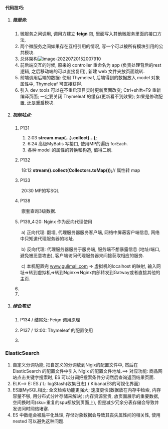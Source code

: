 #### 代码技巧:

1. ##### 微服务:

   1) 微服务之间调用, 调用方建立 **feign** 包, 里面写入其他微服务里面的接口方法.
   2) 两个微服务之间如果存在互相引用的情况, 写一个可以被所有模块引用的公共模块.
   3) 总体架构![image-20220720152007910](C:\Users\Lenovo\AppData\Roaming\Typora\typora-user-images\image-20220720152007910.png)
   4) 前后端交互的时候, 原来的 controller 重命名为 app (负责处理背后的rest逻辑, 之后移动端的可以直接复用), 新建 web 文件夹放页面跳转.
   5) 前端调用后端的数据: 使用 Thymeleaf, 后端得到的数据放入 model 对象属性中, Thymeleaf 可直接获得.
   6) 引入 dev_tools 可以在不重启项目实时更新页面改变; Ctrl+shift+F9 重新编译页面; 一定要关闭 Thymeleaf 的缓存(更新看不到效果); 如果是修改配置, 还是重启模块.

2. #####  视频站点:

   1. P131

      1. 2:03 **stream.map(...).collect(...);**
      2. 6:24 高级MyBatis 写接口, 使用MP的遍历 forEach.
      3. 各种 model 的属性的转换和构造, 值得二刷.

   2. P132

      ​	18:12 **stream().collect(Collectors.toMap());**// 属性转 map

   3. P133

      ​	20:30 MP的写SQL

   4. P138

      ​	嵌套查询3级数据.

   5. P139_4:20: Nginx 作为反向代理使用

      ​	a) 正向代理: 翻墙, 代理服务器服务客户端, 网络中屏蔽客户端信息, 网络中只知道代理服务器的地址.

      ​	b) 反向代理: 代理服务器服务于服务端, 服务端不想暴露信息 (地址/端口, 避免被恶意攻击), 客户端访问代理服务器来间接获取相应的服务.

      ​	c) 本机配置完 www.gulimall.com => 虚拟机的localhost 的映射, 输入网址=>转到虚拟机=>转到Nginx=>Nginx内部转发到Gatway或者直接其他的主页.

   6. 

   7. 

      

3. ##### 绿色笔记

   1. P134 / 结尾处: Feign 调用原理

   2. P137 / 12:00: Thymeleaf 的配置使用

   3. 

      



### ElasticSearch

1. 自定义分词功能, 把自定义的分词放到Nigix的配置文件中, 然后在 ElasticSearch 的配置文件中引入 Nigix 的配置文件地址.==> 对应功能: 商品网站点击关键字搜索时, ES 可以分词把搜索条件分词然后查询返回结果页面.
1. ELK==> E: ES  **/**  L: logStash(收集日志)  **/**  Kibana(ES的可视化界面)
1. ES跟MySQL相比: 全文检索功能更强大; 速度更快(数据放在内存中检索, 内存容量不够, 用分布式分片存储来解决); 内存资源宝贵, 放页面展示的重要数据, 空间换时间(sku+重复的spu都放到页面上), 但是减少冗余分表存储会导致并发访问时网络堵塞.
1. ES 中数组会被扁平化处理, 存储对象数据会导致其丧失属性间的相关性, 使用 nested 可以避免这种问题.